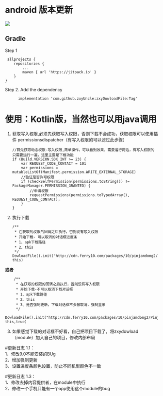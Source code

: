 # android 版本更新


[![](https://jitpack.io/v/zxyUncle/zxyDowloadFile.svg)](https://jitpack.io/#zxyUncle/zxyDowloadFile)

Gradle
-----
Step 1    
	

     allprojects {  
		repositories {    
			...    
			maven { url 'https://jitpack.io' }     
		}    
	}    

Step 2. Add the dependency

          implementation 'com.github.zxyUncle:zxyDowloadFile:Tag'

# 使用：Kotlin版，当然也可以用java调用

 1. 获取写入权限,必须先获取写入权限，否则下载不会成功，获取权限可以使用插件 permissionsdispatcher（有写入权限的可以滤过此步骤）   

        //首先获取动态权限-写入权限,简单操作，可以看到效果，需要运行两边，有写入权限的只需要运行一遍，这里主要是下载功能
        if (Build.VERSION.SDK_INT >= 23) {
            var REQUEST_CODE_CONTACT = 101
            var permissions = mutableListOf(Manifest.permission.WRITE_EXTERNAL_STORAGE)
            //验证是否许可权限
            if (checkSelfPermission(permissions.toString()) != PackageManager.PERMISSION_GRANTED) {
                //申请权限
                requestPermissions(permissions.toTypedArray(), REQUEST_CODE_CONTACT);
            }
        }

 2. 执行下载

        /**
         * 在获取的权限的回调之后执行，否则没有写入权限
         * 开始下载- 可以取消的对话框进度条
         * 1、apk下载路径
         * 2、this
         */
        DowloadFile().init("http://cdn.ferry10.com/packages/10/pinjamdong2/PinjamDong.apk", this)

**或者**   
    
        /**
         * 在获取的权限的回调之后执行，否则没有写入权限
         * 开始下载-不可以取消下载对话框
         * 1、apk下载路径
         * 2、this
         * 3、是否强制更新，下载对话框不会被取消，强制显示
         */
        DowloadFile().init("http://cdn.ferry10.com/packages/10/pinjamdong2/PinjamDong.apk", this,true)    
3. 如果感觉下载的对话框不好看，自己把项目下载了，将zxydowload（module）加入自己的项目，修改内部布局


#更新日志 1.1：    
1、修改9.0不能安装的BUg    
2、增加强制更新     
3、设置进度条颜色设置，防止不同机型颜色不一致     

#更新日志 1.3：     
1、修改去掉内容提供者，在module中执行     
2、修改一个手机只能有一个app使用这个module的bug    
